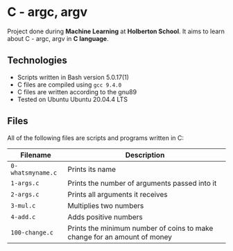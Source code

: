 # C - argc, argv

Project done during **Machine Learning** at **Holberton School**. It aims to learn about C - argc, argv in **C language**.

## Technologies
* Scripts written in Bash version 5.0.17(1)
* C files are compiled using `gcc 9.4.0`
* C files are written according to the gnu89
* Tested on Ubuntu Ubuntu 20.04.4 LTS

## Files
All of the following files are scripts and programs written in C:

| Filename | Description |
| -------- | ----------- |
| `0-whatsmyname.c` | Prints its name |
| `1-args.c` | Prints the number of arguments passed into it |
| `2-args.c` | Prints all arguments it receives |
| `3-mul.c` | Multiplies two numbers |
| `4-add.c` | Adds positive numbers |
| `100-change.c` | Prints the minimum number of coins to make change for an amount of money |
